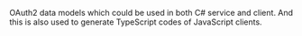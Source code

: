 OAuth2 data models which could be used in both C# service and client.
And this is also used to generate TypeScript codes of JavaScript clients.